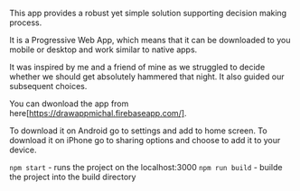 This app provides a robust yet simple solution supporting decision making process.

It is a Progressive Web App, which means that it can be downloaded to you mobile or desktop and work similar to native apps.

It was inspired by me and a friend of mine as we struggled to decide whether we should get absolutely hammered that night.
It also guided our subsequent choices.

You can dwonload the app from here[https://drawappmichal.firebaseapp.com/].

To download it on Android go to settings and add to home screen.
To download it on iPhone go to sharing options and choose to add it to your device.


`npm start` - runs the project on the localhost:3000
`npm run build` - builde the project into the build directory
